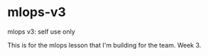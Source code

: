 # mlops-v3

mlops v3: self use only



This is for the mlops lesson that I'm building for the team. Week 3.

